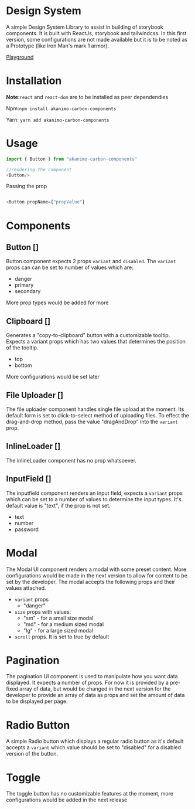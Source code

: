 # Design System

A simple Design System Library to assist in building of storybook components.
It is built with ReactJs, storybook and tailwindcss. In this first version, some configurations are not made available but it is to be noted as a Prototype (like Iron Man's mark 1 armor).

[Playground](https://design-system-three-tau.vercel.app/)


# Installation

**Note**:`react` and `react-dom` are to be installed as peer dependendies

Npm:`npm install akanimo-carbon-components`

Yarn: `yarn add akanimo-carbon-components`

# Usage

```javascript
import { Button } from "akanimo-carbon-components"

//rendering the component
<Button/>
```
Passing the prop

```javascript

<Button propName={"propValue"}
```

# Components

## Button []
Button component expects  2 props `variant` and `disabled`. The `variant` props can can be set to  number of values which are:
- danger
- primary
- secondary

More prop types would be added for more 
    
## Clipboard []
Generates a "copy-to-clipboard" button with a customizable tooltip. Expects a variant props which has two values that determines the position of the tooltip.
- top
- bottom

More configurations would be set later

## File Uploader []
The file uploader component handles single file upload at the moment. Its default form is set to click-to-select method  of uploading files. To effect the drag-and-drop method, pass the value "dragAndDrop" into the `variant` prop.

## InlineLoader []
The inlineLoader component has no prop whatsoever.

## InputField []
The inputfield component renders an input field, expects a `variant` props which can be set to a number of values to determine the input types. It's default value is "text", if the prop is not set.

- text
- number
- password

# Modal
The Modal UI component renders a modal with some preset content. More configurations would be made in the next version to allow for content to be set by the developer. The modal accepts the following props and their values attached.
- `variant` props
    - "danger" 
- `size` props with values:
    - "sm" - for a small size modal
    - "md" - for a medium sized modal
    - "lg" - for a large sized modal
- `scroll` props. It is set to true by default

# Pagination

The pagination UI component is used to manipulate how you want data displayed. It expects a number of props. For now it is provided by a pre-fixed  array of data, but would be changed in the next version for the developer to provide an array of data as props and set the amount of data to be displayed per page.

# Radio Button

A simple Radio button which displays a regular radio button as it's default  accepts a `variant` which value should be set to "disabled" for a disabled version of the button.

# Toggle

The toggle button has no customizable features  at the moment, more configurations would be added in the next release



















